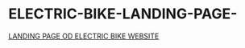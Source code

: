 # ELECTRIC-BIKE-LANDING-PAGE-
[LANDING PAGE OD ELECTRIC BIKE WEBSITE](https://www.figma.com/design/185NGmY1YpGDaVdb20LTLk/Untitled-(Copy)-(Copy)?node-id=4003-17&node-type=canvas&t=x2QhJZ8qfLQxtjpY-0)
